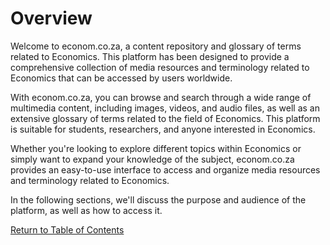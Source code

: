 # Overview

Welcome to econom.co.za, a content repository and glossary of terms related to Economics. This platform has been designed to provide a comprehensive collection of media resources and terminology related to Economics that can be accessed by users worldwide.

With econom.co.za, you can browse and search through a wide range of multimedia content, including images, videos, and audio files, as well as an extensive glossary of terms related to the field of Economics. This platform is suitable for students, researchers, and anyone interested in Economics.

Whether you're looking to explore different topics within Economics or simply want to expand your knowledge of the subject, econom.co.za provides an easy-to-use interface to access and organize media resources and terminology related to Economics.

In the following sections, we'll discuss the purpose and audience of the platform, as well as how to access it.

[Return to Table of Contents](introduction)